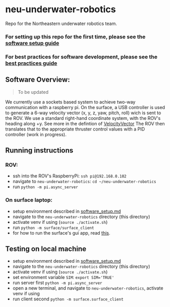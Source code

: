 # neu-underwater-robotics
Repo for the Northeastern underwater robotics team.

### For setting up this repo for the first time, please see the [software setup guide](software_setup.md)
### For best practices for software development, please see the [best practices guide](best_practices.md)


## Software Overview:
> To be updated

We currently use a sockets based system to achieve two-way communication with a raspberry pi. On the surface, a USB controller is used to generate a 6-way velocity vector (x, y, z, yaw, pitch, roll) wich is sent to the ROV. We use a standard right-hand coordinate system, with the ROV's heading along +y. See more in the defintion of [VelocityVector](common/utils.py)  The ROV then translates that to the appropriate thruster control values with a PID controller (work in progress). 

## Running instructions

### ROV:
- ssh into the ROV's RaspberryPi: `ssh pi@192.168.0.102`
- navigate to `neu-underwater-robotics`: `cd ~/neu-underwater-robotics`
- run `python -m pi.async_server`

### On surface laptop:
- setup environment described in [software_setup.md](software_setup.md)
- navigate to the `neu-underwater-robotics` directory (this directory)
- activate venv if using (`source ./activate.sh`)
- run `python -m surface/surface_client`
- for how to run the surface's gui app, read [this](./surface/README.md).

## Testing on local machine
- setup environment described in [software_setup.md](software_setup.md)
- navigate to the `neu-underwater-robotics` directory (this directory)
- activate venv if using (`source ./activate.sh`)
- set environment variable `SIM`: `export SIM='TRUE'`
- run server first `python -m pi.async_server`
- open a new terminal, and navigate to `neu-underwater-robotics`, activate venv if using
- run client second `python -m surface.surface_client`



